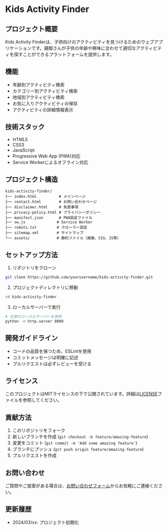 # Kids Activity Finder

## プロジェクト概要
Kids Activity Finderは、子供向けのアクティビティを見つけるためのウェブアプリケーションです。親御さんが子供の年齢や興味に合わせて適切なアクティビティを探すことができるプラットフォームを提供します。

## 機能
- 年齢別アクティビティ検索
- カテゴリー別アクティビティ検索
- 地域別アクティビティ検索
- お気に入りアクティビティの保存
- アクティビティの詳細情報表示

## 技術スタック
- HTML5
- CSS3
- JavaScript
- Progressive Web App (PWA)対応
- Service Workerによるオフライン対応

## プロジェクト構造
```
kids-activity-finder/
├── index.html          # メインページ
├── contact.html        # お問い合わせページ
├── disclaimer.html     # 免責事項
├── privacy-policy.html # プライバシーポリシー
├── manifest.json       # PWA設定ファイル
├── sw.js              # Service Worker
├── robots.txt         # クローラー設定
├── sitemap.xml        # サイトマップ
└── assets/            # 静的ファイル（画像、CSS、JS等）
```

## セットアップ方法
1. リポジトリをクローン
```bash
git clone https://github.com/yourusername/kids-activity-finder.git
```

2. プロジェクトディレクトリに移動
```bash
cd kids-activity-finder
```

3. ローカルサーバーで実行
```bash
# 任意のローカルサーバーを使用
python -m http.server 8000
```

## 開発ガイドライン
- コードの品質を保つため、ESLintを使用
- コミットメッセージは明確に記述
- プルリクエストは必ずレビューを受ける

## ライセンス
このプロジェクトはMITライセンスの下で公開されています。詳細は[LICENSE](LICENSE)ファイルを参照してください。

## 貢献方法
1. このリポジトリをフォーク
2. 新しいブランチを作成 (`git checkout -b feature/amazing-feature`)
3. 変更をコミット (`git commit -m 'Add some amazing feature'`)
4. ブランチにプッシュ (`git push origin feature/amazing-feature`)
5. プルリクエストを作成

## お問い合わせ
ご質問やご提案がある場合は、[お問い合わせフォーム](contact.html)からお気軽にご連絡ください。

## 更新履歴
- 2024/03/xx: プロジェクト初期化